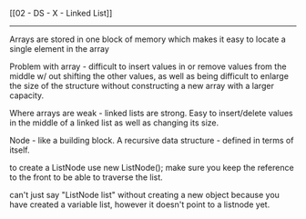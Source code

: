 [[02 - DS - X - Linked List]]

----
Arrays are stored in one block of memory which makes it easy to locate a single element in the array

Problem with array - difficult to insert values in or remove values from the middle w/ out shifting the other values, as well as being difficult to enlarge the size of the structure without constructing a new array with a larger capacity.

Where arrays are weak - linked lists are strong. Easy to insert/delete values in the middle of a linked list as well as changing its size.

Node - like a building block. A recursive data structure - defined in terms of itself.

to create a ListNode use new ListNode();
make sure you keep the reference to the front to be able to traverse the list.

can't just say "ListNode list" without creating a new object because you have created a variable list, however it doesn't point to a listnode yet.

